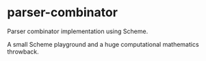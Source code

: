 # parser-combinator
Parser combinator implementation using Scheme.

A small Scheme playground and a huge computational mathematics throwback.
